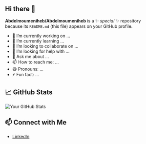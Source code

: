 ## Hi there 👋


**Abdelmoumeniheb/Abdelmoumeniheb** is a ✨ _special_ ✨ repository because its `README.md` (this file) appears on your GitHub profile.



- 🔭 I’m currently working on ...
- 🌱 I’m currently learning ...
- 👯 I’m looking to collaborate on ...
- 🤔 I’m looking for help with ...
- 💬 Ask me about ...
- 📫 How to reach me: ...
- 😄 Pronouns: ...
- ⚡ Fun fact: ...

## 📈 GitHub Stats

![Your GitHub Stats](https://github-readme-stats.vercel.app/api?username=Abdelmoumeniheb&show_icons=true&theme=radical)

## 📫 Connect with Me

- [LinkedIn](https://www.linkedin.com/in/iheb-abdelmoumen)
